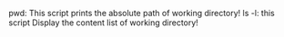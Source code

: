 pwd: This script prints the absolute path of working directory!
ls -l: this script Display the content list of working directory!